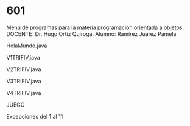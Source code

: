 # 601
Menú de programas para la materia programación orientada a objetos.
DOCENTE: Dr. Hugo Ortiz Quiroga.
Alumno: Ramírez Juárez Pamela

HolaMundo.java

V1TRIFIV.java

V2TRIFIV.java

V3TRIFIV.java

V4TRIFIV.java

JUEGO

Excepciones del 1 al 11
